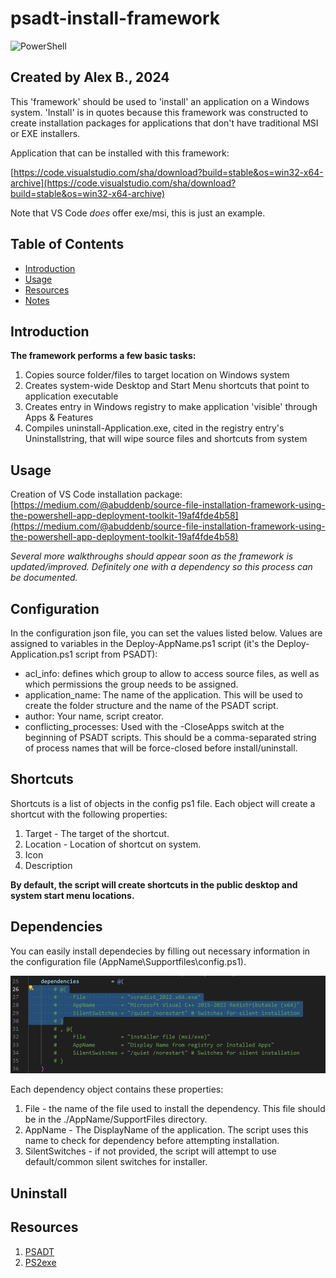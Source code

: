 # psadt-install-framework

![PowerShell](https://img.shields.io/badge/PowerShell-5391FE?logo=powershell&logoColor=white)

## Created by Alex B., 2024

This 'framework' should be used to 'install' an application on a Windows system. 'Install' is in quotes because this framework
was constructed to create installation packages for applications that don't have traditional MSI or EXE installers.

Application that can be installed with this framework:

[https://code.visualstudio.com/sha/download?build=stable&os=win32-x64-archive](https://code.visualstudio.com/sha/download?build=stable&os=win32-x64-archive)

Note that VS Code <i>does</i> offer exe/msi, this is just an example.

## Table of Contents

- [Introduction](#introduction)
- [Usage](#usage)
- [Resources](#resources)
- [Notes](#notes)

## Introduction

<b>The framework performs a few basic tasks:</b>
<ol>
    <li>Copies source folder/files to target location on Windows system</li>
    <li>Creates system-wide Desktop and Start Menu shortcuts that point to application executable</li>
    <li>Creates entry in Windows registry to make application 'visible' through Apps & Features</li>
    <li>Compiles uninstall-Application.exe, cited in the registry entry's Uninstallstring, that will wipe source files and shortcuts from system</li>

</ol>

## Usage

Creation of VS Code installation package: [https://medium.com/@abuddenb/source-file-installation-framework-using-the-powershell-app-deployment-toolkit-19af4fde4b58](https://medium.com/@abuddenb/source-file-installation-framework-using-the-powershell-app-deployment-toolkit-19af4fde4b58)

<i>Several more walkthroughs should appear soon as the framework is updated/improved.</i>
<i>Definitely one with a dependency so this process can be documented.</i>

## Configuration

In the configuration json file, you can set the values listed below. Values are assigned to variables in the Deploy-AppName.ps1 script (it's the Deploy-Application.ps1 script from PSADT):

- acl_info: defines which group to allow to access source files, as well as which permissions the group needs to be assigned.
- application_name: The name of the application. This will be used to create the folder structure and the name of the PSADT script.
- author: Your name, script creator.
- conflicting_processes: Used with the -CloseApps switch at the beginning of PSADT scripts. This should be a comma-separated string of process names that will be force-closed before install/uninstall.

## Shortcuts

Shortcuts is a list of objects in the config ps1 file. Each object will create a shortcut with the following properties:

1. Target - The target of the shortcut.
2. Location - Location of shortcut on system.
3. Icon
4. Description

**By default, the script will create shortcuts in the public desktop and system start menu locations.**

## Dependencies

You can easily install dependecies by filling out necessary information in the configuration file (AppName\Supportfiles\config.ps1).

![vcredist_2022.x64.exe dependency object](img/dependency_obj-01.png)

Each dependency object contains these properties:
1. File - the name of the file used to install the dependency. This file should be in the ./AppName/SupportFiles directory.
2. AppName - The DisplayName of the application. The script uses this name to check for dependency before attempting installation.
3. SilentSwitches - if not provided, the script will attempt to use default/common silent switches for installer.

## Uninstall

## Resources

1. [PSADT](https://psappdeploytoolkit.com/)
2. [PS2exe](https://github.com/MScholtes/PS2EXE)